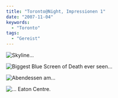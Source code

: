 ```yaml
---
title: "Toronto@Night, Impressionen 1"
date: "2007-11-04"
keywords:
  - "Toronto"
tags:
  - "Gereist"
---
```


![Skyline…](/images/codecandies/ZZ5BA912B6.jpg)

![Biggest Blue Screen of Death ever seen…](/images/codecandies/DSC00258.jpg)

![Abendessen am…](/images/codecandies/ZZ10087920.jpg)

![… Eaton Centre.](/images/codecandies/DSC00260.jpg)
